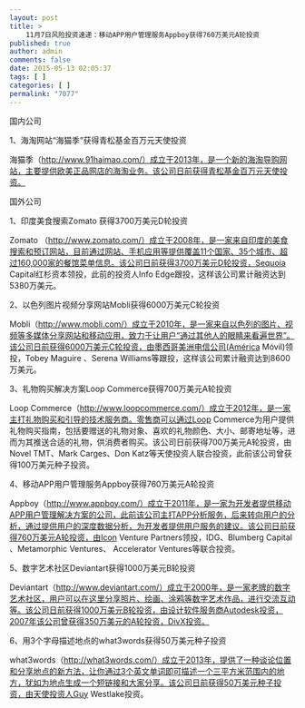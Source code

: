 ```yaml
---
layout: post
title: >
    11月7日风险投资速递：移动APP用户管理服务Appboy获得760万美元A轮投资
published: true
author: admin
comments: false
date: 2015-05-13 02:05:37
tags: [ ]
categories: [ ]
permalink: "7077"
---
```



国内公司

1、海淘网站“海猫季”获得青松基金百万元天使投资

海猫季（http://www.91haimao.com/）成立于2013年，是一个新的海淘导购网站，主要提供欧美正品网店的海淘业务。该公司日前获得青松基金百万元天使投资。

国外公司

1、印度美食搜索Zomato 获得3700万美元D轮投资

Zomato （http://www.zomato.com/）成立于2008年，是一家来自印度的美食搜索和预订网站，目前通过网站、手机应用等提供覆盖11个国家、35个城市、超过160,000家的餐馆菜单信息。该公司日前获得3700万美元D轮投资，Sequoia Capital红杉资本领投，此前的投资人Info Edge跟投，这样该公司累计融资达到5380万美元。

2、以色列图片视频分享网站Mobli获得6000万美元C轮投资

Mobli（http://www.mobli.com/）成立于2010年，是一家来自以色列的图片、视频等多媒体分享网站和移动应用，致力于让用户“通过其他人的眼睛来看遍世界”。该公司日前获得6000万美元C轮投资，由墨西哥美洲电信公司(América Móvil)领投，Tobey Maguire 、Serena Williams等跟投，这样该公司累计融资达到8600万美元。

3、礼物购买解决方案Loop Commerce获得700万美元A轮投资

Loop Commerce（http://www.loopcommerce.com/）成立于2012年，是一家主打礼物购买和引导的技术服务商。零售商可以通过Loop Commerce为用户提供礼物购买指南，包括要赠送的礼物对象、喜欢的礼物颜色、大小、邮寄地址等，进而为其推送合适的礼物，供消费者购买。该公司日前获得700万美元A轮投资，由Novel TMT、Mark Carges、Don Katz等天使投资人联合投资，此前该公司曾获得100万美元种子投资。

4、移动APP用户管理服务Appboy获得760万美元A轮投资

Appboy（http://www.appboy.com/）成立于2011年，是一家为开发者提供移动APP用户管理解决方案的公司，此前该公司主打APP分析服务，后来转向用户的分析，通过提供用户的深度数据分析，为开发者提供用户服务的建议。该公司日前获得760万美元A轮投资，由Icon Venture Partners领投，IDG、Blumberg Capital 、Metamorphic Ventures、 Accelerator Ventures等联合投资。

5、数字艺术社区Deviantart获得1000万美元B轮投资

Deviantart（http://www.deviantart.com/）成立于2000年，是一家老牌的数字艺术社区，用户可以在这里分享照片、绘画、涂鸦等数字艺术作品，进行交流互动等。该公司日前获得1000万美元B轮投资，由设计软件服务商Autodesk投资，2007年该公司曾获得350万美元的A轮投资，DivX投资。

6、用3个字母描述地点的what3words获得50万美元种子投资

what3words（http://what3words.com/）成立于2013年，提供了一种谈论位置和分享地点的新方法，让你通过3个英文单词即可描述一个三平方米范围内的地方，犹如为地点生成一个短链接和大家分享。该公司日前获得50万美元种子投资，由天使投资人Guy Westlake投资。